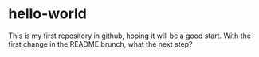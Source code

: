 # hello-world
This is my first repository in github, hoping it will be a good start.
With the first change in the README brunch, what the next step?
